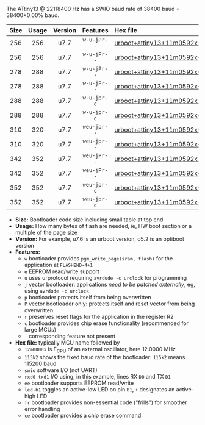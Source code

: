 The ATtiny13 @ 22118400 Hz has a SWIO baud rate of 38400 baud = 38400+0.00% baud.

|Size|Usage|Version|Features|Hex file|
|:-:|:-:|:-:|:-:|:--|
|256|256|u7.7|`w-u-jPr--`|[urboot+attiny13+11m0592x+++19k2_swio_rxb0_txb1_led+b2.hex](https://raw.githubusercontent.com/stefanrueger/urboot.hex/main/cores/microcore/attiny13/external_oscillator/fcpu+11m0592_Hz/br+++19k2_bps/urboot+attiny13+11m0592x+++19k2_swio_rxb0_txb1_led+b2.hex)|
|256|256|u7.7|`w-u-jPr--`|[urboot+attiny13+11m0592x+++19k2_swio_rxb1_txb0_led+b2.hex](https://raw.githubusercontent.com/stefanrueger/urboot.hex/main/cores/microcore/attiny13/external_oscillator/fcpu+11m0592_Hz/br+++19k2_bps/urboot+attiny13+11m0592x+++19k2_swio_rxb1_txb0_led+b2.hex)|
|278|288|u7.7|`w-u-jPr--`|[urboot+attiny13+11m0592x+++19k2_swio_rxb0_txb1_led+b2_fr.hex](https://raw.githubusercontent.com/stefanrueger/urboot.hex/main/cores/microcore/attiny13/external_oscillator/fcpu+11m0592_Hz/br+++19k2_bps/urboot+attiny13+11m0592x+++19k2_swio_rxb0_txb1_led+b2_fr.hex)|
|278|288|u7.7|`w-u-jPr--`|[urboot+attiny13+11m0592x+++19k2_swio_rxb1_txb0_led+b2_fr.hex](https://raw.githubusercontent.com/stefanrueger/urboot.hex/main/cores/microcore/attiny13/external_oscillator/fcpu+11m0592_Hz/br+++19k2_bps/urboot+attiny13+11m0592x+++19k2_swio_rxb1_txb0_led+b2_fr.hex)|
|288|288|u7.7|`w-u-jpr-c`|[urboot+attiny13+11m0592x+++19k2_swio_rxb0_txb1_led+b2_fr_ce.hex](https://raw.githubusercontent.com/stefanrueger/urboot.hex/main/cores/microcore/attiny13/external_oscillator/fcpu+11m0592_Hz/br+++19k2_bps/urboot+attiny13+11m0592x+++19k2_swio_rxb0_txb1_led+b2_fr_ce.hex)|
|288|288|u7.7|`w-u-jpr-c`|[urboot+attiny13+11m0592x+++19k2_swio_rxb1_txb0_led+b2_fr_ce.hex](https://raw.githubusercontent.com/stefanrueger/urboot.hex/main/cores/microcore/attiny13/external_oscillator/fcpu+11m0592_Hz/br+++19k2_bps/urboot+attiny13+11m0592x+++19k2_swio_rxb1_txb0_led+b2_fr_ce.hex)|
|310|320|u7.7|`weu-jpr--`|[urboot+attiny13+11m0592x+++19k2_swio_rxb0_txb1_ee_led+b2.hex](https://raw.githubusercontent.com/stefanrueger/urboot.hex/main/cores/microcore/attiny13/external_oscillator/fcpu+11m0592_Hz/br+++19k2_bps/urboot+attiny13+11m0592x+++19k2_swio_rxb0_txb1_ee_led+b2.hex)|
|310|320|u7.7|`weu-jpr--`|[urboot+attiny13+11m0592x+++19k2_swio_rxb1_txb0_ee_led+b2.hex](https://raw.githubusercontent.com/stefanrueger/urboot.hex/main/cores/microcore/attiny13/external_oscillator/fcpu+11m0592_Hz/br+++19k2_bps/urboot+attiny13+11m0592x+++19k2_swio_rxb1_txb0_ee_led+b2.hex)|
|342|352|u7.7|`weu-jPr--`|[urboot+attiny13+11m0592x+++19k2_swio_rxb0_txb1_ee_led+b2_fr.hex](https://raw.githubusercontent.com/stefanrueger/urboot.hex/main/cores/microcore/attiny13/external_oscillator/fcpu+11m0592_Hz/br+++19k2_bps/urboot+attiny13+11m0592x+++19k2_swio_rxb0_txb1_ee_led+b2_fr.hex)|
|342|352|u7.7|`weu-jPr--`|[urboot+attiny13+11m0592x+++19k2_swio_rxb1_txb0_ee_led+b2_fr.hex](https://raw.githubusercontent.com/stefanrueger/urboot.hex/main/cores/microcore/attiny13/external_oscillator/fcpu+11m0592_Hz/br+++19k2_bps/urboot+attiny13+11m0592x+++19k2_swio_rxb1_txb0_ee_led+b2_fr.hex)|
|352|352|u7.7|`weu-jpr-c`|[urboot+attiny13+11m0592x+++19k2_swio_rxb0_txb1_ee_led+b2_fr_ce.hex](https://raw.githubusercontent.com/stefanrueger/urboot.hex/main/cores/microcore/attiny13/external_oscillator/fcpu+11m0592_Hz/br+++19k2_bps/urboot+attiny13+11m0592x+++19k2_swio_rxb0_txb1_ee_led+b2_fr_ce.hex)|
|352|352|u7.7|`weu-jpr-c`|[urboot+attiny13+11m0592x+++19k2_swio_rxb1_txb0_ee_led+b2_fr_ce.hex](https://raw.githubusercontent.com/stefanrueger/urboot.hex/main/cores/microcore/attiny13/external_oscillator/fcpu+11m0592_Hz/br+++19k2_bps/urboot+attiny13+11m0592x+++19k2_swio_rxb1_txb0_ee_led+b2_fr_ce.hex)|

- **Size:** Bootloader code size including small table at top end
- **Usage:** How many bytes of flash are needed, ie, HW boot section or a multiple of the page size
- **Version:** For example, u7.6 is an urboot version, o5.2 is an optiboot version
- **Features:**
  + `w` bootloader provides `pgm_write_page(sram, flash)` for the application at `FLASHEND-4+1`
  + `e` EEPROM read/write support
  + `u` uses urprotocol requiring `avrdude -c urclock` for programming
  + `j` vector bootloader: applications *need to be patched externally*, eg, using `avrdude -c urclock`
  + `p` bootloader protects itself from being overwritten
  + `P` vector bootloader only: protects itself and reset vector from being overwritten
  + `r` preserves reset flags for the application in the register R2
  + `c` bootloader provides chip erase functionality (recommended for large MCUs)
  + `-` corresponding feature not present
- **Hex file:** typically MCU name followed by
  + `12m0000x` is F<sub>CPU</sub> of an external oscillator, here 12.0000 MHz
  + `115k2` shows the fixed baud rate of the bootloader: `115k2` means 115200 baud
  + `swio` software I/O (not UART)
  + `rxd0 txd1` I/O using, in this example, lines RX `D0` and TX `D1`
  + `ee` bootloader supports EEPROM read/write
  + `led-b1` toggles an active-low LED on pin `B1`, `+` designates an active-high LED
  + `fr` bootloader provides non-essential code ("frills") for smoother error handling
  + `ce` bootloader provides a chip erase command
